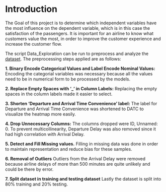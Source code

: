 # Introduction 
The Goal of this project is to determine which independent variables have the most influence on the 
dependent variable, which is in this case the satisfaction of the passengers. It is important for an airline 
to know what customers value the most, in order to improve the customer experience and increase the 
customer flow.

The script Data_Exploration can be run to preprocess and analyze the [dataset](https://www.kaggle.com/datasets/teejmahal20/airline-passenger-satisfaction). The preprocessing steps applied are as follows:

**1. Binary Encode Categorical Values and Label Encode Nominal Values:**
Encoding the categorial variables was necessary because all the values need to be in numerical 
form to be processed by the models.

**2. Replace Empty Spaces with ‘_’ in Column Labels:**
Replacing the empty spaces in the column labels made it easier to select. 

**3. Shorten ‘Departure and Arrival Time Convenience’ label:**
The label for Departure and Arrival Time Convenience was shortened to DATC to visualize the 
heatmap more easily. 

**4. Drop Unnecessary Columns:**
The columns dropped were ID, Unnamed: 0. To prevent multicollinearity, Departure Delay was 
also removed since it had high correlation with Arrival Delay. 

**5. Detect and Fill Missing values.**
Filling in missing data was done in order to maintain representation and reduce bias for these 
samples. 

**6. Removal of Outliers**
Outliers from the Arrival Delay were removed because airline delays of more than 500 minutes 
are quite unlikely and could be there by error.

**7. Split dataset in training and testing dataset**
Lastly the dataset is split into 80% training and 20% testing. 
